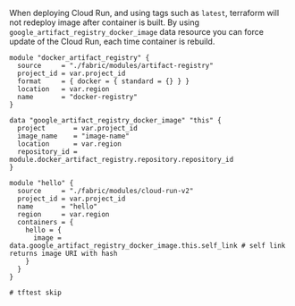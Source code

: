 When deploying Cloud Run, and using tags such as `latest`, terraform will not redeploy image after container is built. By using `google_artifact_registry_docker_image` data resource you can force update of the Cloud Run, each time container is rebuild.


```hcl
module "docker_artifact_registry" {
  source     = "./fabric/modules/artifact-registry"
  project_id = var.project_id
  format     = { docker = { standard = {} } }
  location   = var.region
  name       = "docker-registry"
}

data "google_artifact_registry_docker_image" "this" {
  project       = var.project_id
  image_name    = "image-name"
  location      = var.region
  repository_id = module.docker_artifact_registry.repository.repository_id
}

module "hello" {
  source     = "./fabric/modules/cloud-run-v2"
  project_id = var.project_id
  name       = "hello"
  region     = var.region
  containers = {
    hello = {
      image = data.google_artifact_registry_docker_image.this.self_link # self link returns image URI with hash
    }
  }
}

# tftest skip
```
